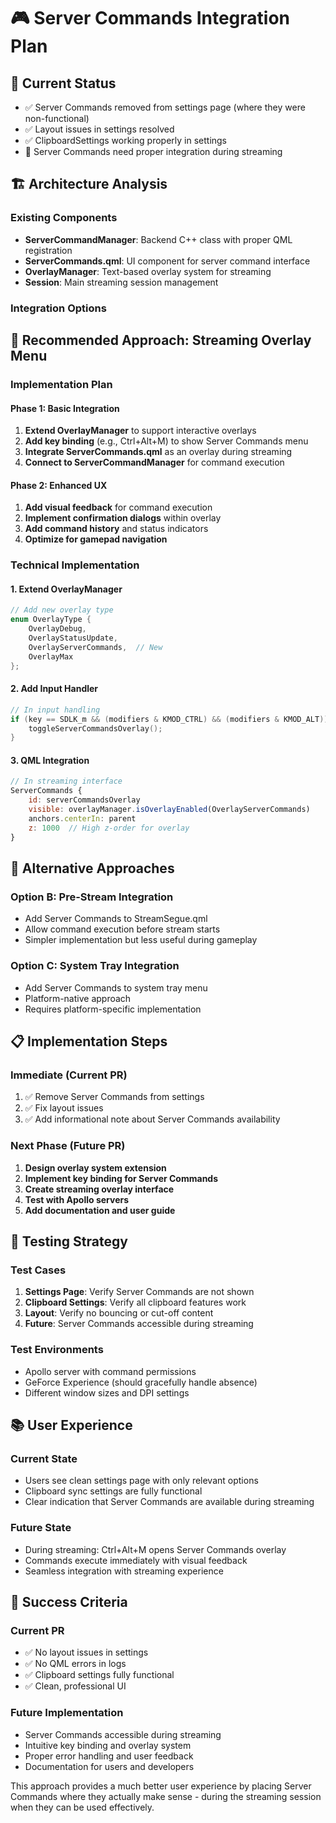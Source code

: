 # 🎮 Server Commands Integration Plan

## 🎯 Current Status
- ✅ Server Commands removed from settings page (where they were non-functional)
- ✅ Layout issues in settings resolved
- ✅ ClipboardSettings working properly in settings
- 🔄 Server Commands need proper integration during streaming

## 🏗️ Architecture Analysis

### Existing Components
- **ServerCommandManager**: Backend C++ class with proper QML registration
- **ServerCommands.qml**: UI component for server command interface
- **OverlayManager**: Text-based overlay system for streaming
- **Session**: Main streaming session management

### Integration Options

## 🎯 Recommended Approach: Streaming Overlay Menu

### Implementation Plan

#### Phase 1: Basic Integration
1. **Extend OverlayManager** to support interactive overlays
2. **Add key binding** (e.g., Ctrl+Alt+M) to show Server Commands menu
3. **Integrate ServerCommands.qml** as an overlay during streaming
4. **Connect to ServerCommandManager** for command execution

#### Phase 2: Enhanced UX
1. **Add visual feedback** for command execution
2. **Implement confirmation dialogs** within overlay
3. **Add command history** and status indicators
4. **Optimize for gamepad navigation**

### Technical Implementation

#### 1. Extend OverlayManager
```cpp
// Add new overlay type
enum OverlayType {
    OverlayDebug,
    OverlayStatusUpdate,
    OverlayServerCommands,  // New
    OverlayMax
};
```

#### 2. Add Input Handler
```cpp
// In input handling
if (key == SDLK_m && (modifiers & KMOD_CTRL) && (modifiers & KMOD_ALT)) {
    toggleServerCommandsOverlay();
}
```

#### 3. QML Integration
```qml
// In streaming interface
ServerCommands {
    id: serverCommandsOverlay
    visible: overlayManager.isOverlayEnabled(OverlayServerCommands)
    anchors.centerIn: parent
    z: 1000  // High z-order for overlay
}
```

## 🔄 Alternative Approaches

### Option B: Pre-Stream Integration
- Add Server Commands to StreamSegue.qml
- Allow command execution before stream starts
- Simpler implementation but less useful during gameplay

### Option C: System Tray Integration
- Add Server Commands to system tray menu
- Platform-native approach
- Requires platform-specific implementation

## 📋 Implementation Steps

### Immediate (Current PR)
1. ✅ Remove Server Commands from settings
2. ✅ Fix layout issues
3. ✅ Add informational note about Server Commands availability

### Next Phase (Future PR)
1. **Design overlay system extension**
2. **Implement key binding for Server Commands**
3. **Create streaming overlay interface**
4. **Test with Apollo servers**
5. **Add documentation and user guide**

## 🧪 Testing Strategy

### Test Cases
1. **Settings Page**: Verify Server Commands are not shown
2. **Clipboard Settings**: Verify all clipboard features work
3. **Layout**: Verify no bouncing or cut-off content
4. **Future**: Server Commands accessible during streaming

### Test Environments
- Apollo server with command permissions
- GeForce Experience (should gracefully handle absence)
- Different window sizes and DPI settings

## 📚 User Experience

### Current State
- Users see clean settings page with only relevant options
- Clipboard sync settings are fully functional
- Clear indication that Server Commands are available during streaming

### Future State
- During streaming: Ctrl+Alt+M opens Server Commands overlay
- Commands execute immediately with visual feedback
- Seamless integration with streaming experience

## 🎯 Success Criteria

### Current PR
- ✅ No layout issues in settings
- ✅ No QML errors in logs
- ✅ Clipboard settings fully functional
- ✅ Clean, professional UI

### Future Implementation
- Server Commands accessible during streaming
- Intuitive key binding and overlay system
- Proper error handling and user feedback
- Documentation for users and developers

This approach provides a much better user experience by placing Server Commands where they actually make sense - during the streaming session when they can be used effectively.